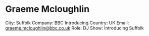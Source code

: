 # Graeme Mcloughlin

City: Suffolk
Company: BBC Introducing
Country: UK
Email: graeme.mcloughlin@bbc.co.uk
Role: DJ
Show: Introducing Suffolk
